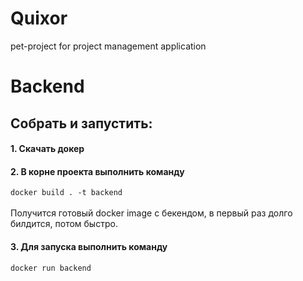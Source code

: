 # Quixor
pet-project for project management application

# Backend 

## Собрать и запустить:

#### 1. Скачать докер
#### 2. В корне проекта выполнить команду

`
docker build . -t backend
`
<br>
<br>
Получится готовый docker image с бекендом, в первый раз долго билдится, потом быстро.

#### 3. Для запуска выполнить команду 

`
docker run backend
`